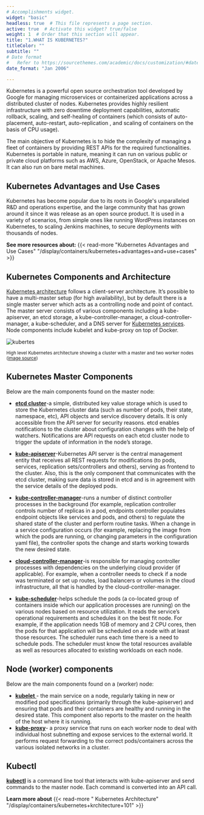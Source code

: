 ```yaml
---
# Accomplishments widget.
widget: "basic"  
headless: true  # This file represents a page section.
active: true  # Activate this widget? true/false
weight: 1  # Order that this section will appear.
title: "1.WHAT IS KUBERNETES?"
titleColor: ""
subtitle: ""
# Date format
#   Refer to https://sourcethemes.com/academic/docs/customization/#date-format
date_format: "Jan 2006"

---
```



Kubernetes is a powerful open source orchestration tool developed by Google for managing microservices or containerized applications across a distributed cluster of nodes. Kubernetes provides highly resilient infrastructure with zero downtime deployment capabilities, automatic rollback, scaling, and self-healing of containers (which consists of auto-placement, auto-restart, auto-replication , and scaling of containers on the basis of CPU usage).

The main objective of Kubernetes is to hide the  complexity of managing a fleet of containers by providing REST APIs for the required functionalities. Kubernetes is portable in nature, meaning it can run on various public or private cloud platforms such as AWS, Azure, OpenStack, or Apache Mesos. It can also run on bare metal machines.

## Kubernetes Advantages and Use Cases

Kubernetes has become popular due to its roots in Google's unparalleled R&D and operations expertise, and the large community that has grown around it since it was release as an open source product. It is used in a variety of scenarios, from simple ones like running WordPress instances on Kubernetes, to scaling Jenkins machines, to secure deployments with thousands of nodes.

**See more resources about:** {{< read-more "Kubernetes Advantages and Use Cases" "/display/containers/kubernetes+advantages+and+use+cases"  >}}

## Kubernetes Components and Architecture


[Kubernetes architecture](/display/containers/kubernetes+architecture+101) follows a client-server architecture. It’s possible to have a multi-master setup (for high availability), but by default there is a single master server which acts as a controlling node and point of contact. The master server consists of various components including a kube-apiserver, an etcd storage, a kube-controller-manager, a cloud-controller-manager, a kube-scheduler, and a DNS server for [Kubernetes services](/display/containers/kubernetes+as+a+service). Node components include kubelet and kube-proxy on top of Docker.

![kubertes](/images/kubertes.png)

<small>High level Kubernetes architecture showing a cluster with a master and two worker nodes ([image source](https://x-team.com/blog/introduction-kubernetes-architecture))</small>


## Kubernetes Master Components

Below are the main components found on the master node:

*   **[etcd cluster](https://kubernetes.io/docs/tasks/administer-cluster/configure-upgrade-etcd/)**-a simple, distributed key value storage which is used to store the Kubernetes cluster data (such as number of pods, their state, namespace, etc), API objects and service discovery details. It is only accessible from the API server for security reasons. etcd enables notifications to the cluster about configuration changes with the help of watchers. Notifications are API requests on each etcd cluster node to trigger the update of information in the node’s storage.
*   **[kube-apiserver](https://kubernetes.io/docs/reference/generated/kube-apiserver/)**-Kubernetes API server is the central management entity that receives all REST requests for modifications (to pods, services, replication sets/controllers and others), serving as frontend to the cluster. Also, this is the only component that communicates with the etcd cluster, making sure data is stored in etcd and is in agreement with the service details of the deployed pods.

*   **[kube-controller-manager](https://kubernetes.io/docs/reference/generated/kube-controller-manager/)**-runs a number of distinct controller processes in the background (for example, replication controller controls number of replicas in a pod, endpoints controller populates endpoint objects like services and pods, and others) to regulate the shared state of the cluster and perform routine tasks. When a change in a service configuration occurs (for example, replacing the image from which the pods are running, or changing parameters in the configuration yaml file), the controller spots the change and starts working towards the new desired state.
*   **[cloud-controller-manager](https://kubernetes.io/docs/concepts/overview/components/#cloud-controller-manager)**-is responsible for managing controller processes with dependencies on the underlying cloud provider (if applicable). For example, when a controller needs to check if a node was terminated or set up routes, load balancers or volumes in the cloud infrastructure, all that is handled by the cloud-controller-manager.
*   **[kube-scheduler](https://kubernetes.io/docs/reference/generated/kube-scheduler/)**-helps schedule the pods (a co-located group of containers inside which our application processes are running) on the various nodes based on resource utilization. It reads the service’s operational requirements and schedules it on the best fit node. For example, if the application needs 1GB of memory and 2 CPU cores, then the pods for that application will be scheduled on a node with at least those resources. The scheduler runs each time there is a need to schedule pods. The scheduler must know the total resources available as well as resources allocated to existing workloads on each node.

## Node (worker) components

Below are the main components found on a (worker) node:

*   [**kubelet** ](https://kubernetes.io/docs/reference/generated/kubelet/)- the main service on a node, regularly taking in new or modified pod specifications (primarily through the kube-apiserver) and ensuring that pods and their containers are healthy and running in the desired state. This component also reports to the master on the health of the host where it is running.
*   **[kube-proxy](https://kubernetes.io/docs/reference/generated/kube-proxy/)**- a proxy service that runs on each worker node to deal with individual host subnetting and expose services to the external world. It performs request forwarding to the correct pods/containers across the various isolated networks in a cluster.

## Kubectl

**[kubectl](https://kubernetes.io/docs/reference/kubectl/overview/)** is a command line tool that interacts with kube-apiserver and send commands to the master node. Each command is converted into an API call.

**Learn more about** {{< read-more " Kubernetes Architecture" "/display/containers/kubernetes+krchitecture+101"  >}}



